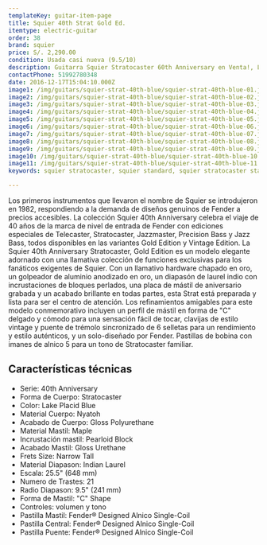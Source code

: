 ```yaml
---
templateKey: guitar-item-page
title: Squier 40th Strat Gold Ed.
itemtype: electric-guitar
order: 38
brand: squier
price: S/. 2,290.00
condition: Usada casi nueva (9.5/10)
description: Guitarra Squier Stratocaster 60th Anniversary en Venta!, Lima, Peru
contactPhone: 51992780348
date: 2016-12-17T15:04:10.000Z
image1: /img/guitars/squier-strat-40th-blue/squier-strat-40th-blue-01.jpg
image2: /img/guitars/squier-strat-40th-blue/squier-strat-40th-blue-02.jpg
image3: /img/guitars/squier-strat-40th-blue/squier-strat-40th-blue-03.jpg
image4: /img/guitars/squier-strat-40th-blue/squier-strat-40th-blue-04.jpg
image5: /img/guitars/squier-strat-40th-blue/squier-strat-40th-blue-05.jpg
image6: /img/guitars/squier-strat-40th-blue/squier-strat-40th-blue-06.jpg
image7: /img/guitars/squier-strat-40th-blue/squier-strat-40th-blue-07.jpg
image8: /img/guitars/squier-strat-40th-blue/squier-strat-40th-blue-08.jpg
image9: /img/guitars/squier-strat-40th-blue/squier-strat-40th-blue-09.jpg
image10: /img/guitars/squier-strat-40th-blue/squier-strat-40th-blue-10.jpg
image11: /img/guitars/squier-strat-40th-blue/squier-strat-40th-blue-11.jpg
keywords: squier stratocaster, squier standard, squier stratocaster standard

---
```

Los primeros instrumentos que llevaron el nombre de Squier se introdujeron en 1982, respondiendo a la demanda de diseños genuinos de Fender a precios accesibles. La colección Squier 40th Anniversary celebra el viaje de 40 años de la marca de nivel de entrada de Fender con ediciones especiales de Telecaster, Stratocaster, Jazzmaster, Precision Bass y Jazz Bass, todos disponibles en las variantes Gold Edition y Vintage Edition. La Squier 40th Anniversary Stratocaster, Gold Edition es un modelo elegante adornado con una llamativa colección de funciones exclusivas para los fanáticos exigentes de Squier. Con un llamativo hardware chapado en oro, un golpeador de aluminio anodizado en oro, un diapasón de laurel indio con incrustaciones de bloques perlados, una placa de mástil de aniversario grabada y un acabado brillante en todas partes, esta Strat está preparada y lista para ser el centro de atención. Los refinamientos amigables para este modelo conmemorativo incluyen un perfil de mástil en forma de "C" delgado y cómodo para una sensación fácil de tocar, clavijas de estilo vintage y puente de trémolo sincronizado de 6 selletas para un rendimiento y estilo auténticos, y un solo-diseñado por Fender. Pastillas de bobina con imanes de alnico 5 para un tono de Stratocaster familiar.

## Características técnicas

* Serie: 40th Anniversary
* Forma de Cuerpo: Stratocaster
* Color: Lake Placid Blue
* Material Cuerpo: Nyatoh
* Acabado de Cuerpo: Gloss Polyurethane
* Material Mastil: Maple
* Incrustación mastil: Pearloid Block
* Acabado Mastil: Gloss Urethane
* Frets Size: Narrow Tall
* Material Diapason: Indian Laurel
* Escala: 25.5" (648 mm)
* Numero de Trastes: 21
* Radio Diapason: 9.5" (241 mm)
* Forma de Mastil: "C" Shape
* Controles: volumen y tono
* Pastilla Mastil: Fender® Designed Alnico Single-Coil
* Pastilla Central: Fender® Designed Alnico Single-Coil
* Pastilla Puente: Fender® Designed Alnico Single-Coil